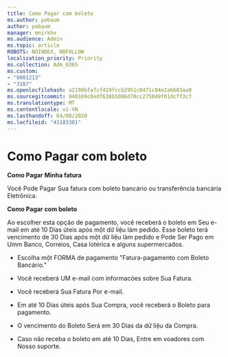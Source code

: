 ```yaml
---
title: Como Pagar com boleto
ms.author: pebaum
author: pebaum
manager: mnirkhe
ms.audience: Admin
ms.topic: article
ROBOTS: NOINDEX, NOFOLLOW
localization_priority: Priority
ms.collection: Adm_O365
ms.custom:
- "9001213"
- "3187"
ms.openlocfilehash: a2199bfa7cf419fccb2951c0471c84e2a6683aa0
ms.sourcegitcommit: 940169c0edf638b5086d70cc275049f01dcff3cf
ms.translationtype: MT
ms.contentlocale: vi-VN
ms.lasthandoff: 04/08/2020
ms.locfileid: "43183301"
---
```

# <a name="como-pagar-com-boleto"></a>Como Pagar com boleto

**Como Pagar Minha fatura**

Você Pode Pagar Sua fatura com boleto bancário ou transferência bancária Eletrônica.

**Como Pagar com boleto**

Ao escolher esta opção de pagamento, você receberá o boleto em Seu e-mail em até 10 Dias úteis após một dữ liệu làm pedido. Esse boleto terá vencimento de 30 Dias após một dữ liệu làm pedido e Pode Ser Pago em Umm Banco, Correios, Casa lotérica e alguns supermercados.

- Escolha một FORMA de pagamento "Fatura-pagamento com Boleto Bancário."

- Você receberá UM e-mail com informacões sobre Sua Fatura.

- Você receberá Sua Fatura Por e-mail.

- Em até 10 Dias úteis após Sua Compra, você receberá o Boleto para pagamento.

- O vencimento do Boleto Será em 30 Dias da dữ liệu da Compra.

- Caso não receba o boleto em até 10 Dias, Entre em voadores com Nosso suporte.

